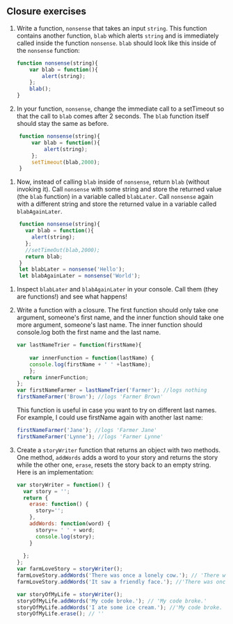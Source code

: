## Closure exercises

1. Write a function, `nonsense` that takes an input `string`. This function contains another function, `blab` which alerts `string` and is immediately called inside the function `nonsense`. `blab` should look like this inside of the `nonsense` function:

	```javascript
	function nonsense(string){
    	var blab = function(){
      		alert(string);
    	};
    	blab();
  	}
   

	 ```

1. In your function, `nonsense`, change the immediate call to a setTimeout so that the call to `blab` comes after 2 seconds. The `blab` function itself should stay the same as before.
```js
	function nonsense(string){
    	var blab = function(){
      		alert(string);
    	};
    	setTimeout(blab,2000);
  	}
```

1. Now, instead of calling `blab` inside of `nonsense`, return `blab` (without invoking it). Call `nonsense` with some string and store the returned value (the `blab` function) in a variable called `blabLater`. Call `nonsense` again with a different string and store the returned value in a variable called `blabAgainLater`.
```js
	function nonsense(string){
      var blab = function(){
        alert(string);
      };
      //setTimeOut(blab,2000);
      return blab;
    }
    let blabLater = nonsense('Hello');
    let blabAgainLater = nonsense('World');
```
1. Inspect `blabLater` and `blabAgainLater` in your console. Call them (they are functions!) and see what happens!


1. Write a function with a closure. The first function should only take one argument, someone's first name, and the inner function should take one more argument, someone's last name. The inner function should console.log both the first name and the last name.
	```javascript
	var lastNameTrier = function(firstName){
      
	    var innerFunction = function(lastName) {
        console.log(firstName + ' ' +lastName);
	    };
      return innerFunction;
	};
	var firstNameFarmer = lastNameTrier('Farmer'); //logs nothing
	firstNameFarmer('Brown'); //logs 'Farmer Brown'
	```
	This function is useful in case you want to try on different last names. For example, I could use firstName again with another last name:

	```javascript
	firstNameFarmer('Jane'); //logs 'Farmer Jane'
	firstNameFarmer('Lynne'); //logs 'Farmer Lynne'
	```


1. Create a `storyWriter` function that returns an object with two methods. One method, `addWords` adds a word to your story and returns the story while the other one, `erase`, resets the story back to an empty string. Here is an implementation:
	```javascript
	var storyWriter = function() {
      var story = '';
      return {
        erase: function() {
          story='';
        },
        addWords: function(word) {
          story+= ' ' + word;
          console.log(story);
        }
      
      };
    };
	var farmLoveStory = storyWriter();
	farmLoveStory.addWords('There was once a lonely cow.'); // 'There was once a lonely cow.'
	farmLoveStory.addWords('It saw a friendly face.'); //'There was once a lonely cow. It saw a friendly face.'

	var storyOfMyLife = storyWriter();
	storyOfMyLife.addWords('My code broke.'); // 'My code broke.'
	storyOfMyLife.addWords('I ate some ice cream.'); //'My code broke. I ate some ice cream.'
	storyOfMyLife.erase(); // ''
	```